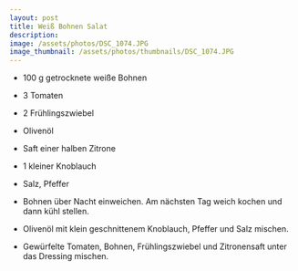 ```yaml
---
layout: post
title: Weiß Bohnen Salat
description: 
image: /assets/photos/DSC_1074.JPG
image_thumbnail: /assets/photos/thumbnails/DSC_1074.JPG
---
```


 - 100 g getrocknete weiße Bohnen
 - 3 Tomaten
 - 2 Frühlingszwiebel
 - Olivenöl
 - Saft einer halben Zitrone
 - 1 kleiner Knoblauch
 - Salz, Pfeffer

 - Bohnen über Nacht einweichen. Am nächsten Tag weich kochen und dann kühl stellen.
 - Olivenöl mit klein geschnittenem Knoblauch, Pfeffer und Salz mischen.
 - Gewürfelte Tomaten, Bohnen, Frühlingszwiebel und Zitronensaft unter das Dressing mischen.